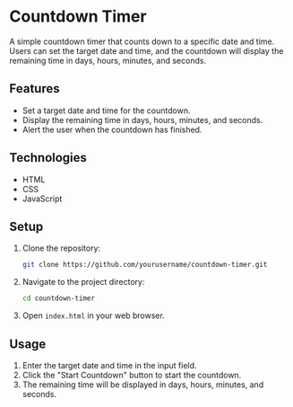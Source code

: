 # Countdown Timer

A simple countdown timer that counts down to a specific date and time. Users can set the target date and time, and the countdown will display the remaining time in days, hours, minutes, and seconds.

## Features

- Set a target date and time for the countdown.
- Display the remaining time in days, hours, minutes, and seconds.
- Alert the user when the countdown has finished.

## Technologies

- HTML
- CSS
- JavaScript

## Setup

1. Clone the repository:
   ```bash
   git clone https://github.com/yourusername/countdown-timer.git
   ```
2. Navigate to the project directory:
   ```bash
   cd countdown-timer
   ```
3. Open `index.html` in your web browser.

## Usage

1. Enter the target date and time in the input field.
2. Click the "Start Countdown" button to start the countdown.
3. The remaining time will be displayed in days, hours, minutes, and seconds.


